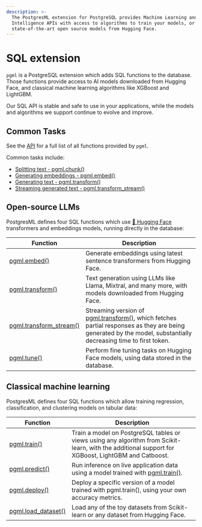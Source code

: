 ```yaml
---
description: >-
  The PostgresML extension for PostgreSQL provides Machine Learning and Artificial
  Intelligence APIs with access to algorithms to train your models, or download
  state-of-the-art open source models from Hugging Face.
---
```


# SQL extension

`pgml` is a PostgreSQL extension which adds SQL functions to the database. Those functions provide access to AI models downloaded from Hugging Face, and classical machine learning algorithms like XGBoost and LightGBM.

Our SQL API is stable and safe to use in your applications, while the models and algorithms we support continue to evolve and improve.

## Common Tasks

See the [API](api/) for a full list of all functions provided by `pgml`.

Common tasks include:
- [Splitting text - pgml.chunk()](api/pgml.chunk)
- [Generating embeddings - pgml.embed()](api/pgml.embed)
- [Generating text - pgml.transform()](api/pgml.transform/text-generation)
- [Streaming generated text - pgml.transform_stream()](api/pgml.transform_stream)

## Open-source LLMs

PostgresML defines four SQL functions which use [🤗 Hugging Face](https://huggingface.co/transformers) transformers and embeddings models, running directly in the database:

| Function | Description |
|---------------|-------------|
| [pgml.embed()](api/pgml.embed) | Generate embeddings using latest sentence transformers from Hugging Face. |
| [pgml.transform()](api/pgml.transform/) | Text generation using LLMs like Llama, Mixtral, and many more, with models downloaded from Hugging Face. |
| [pgml.transform_stream()](api/pgml.transform_stream) | Streaming version of [pgml.transform()](api/pgml.transform/), which fetches partial responses as they are being generated by the model, substantially decreasing time to first token. |
| [pgml.tune()](api/pgml.tune) | Perform fine tuning tasks on Hugging Face models, using data stored in the database. | 

## Classical machine learning

PostgresML defines four SQL functions which allow training regression, classification, and clustering models on tabular data:

| Function | Description |
|---------------|-------------|
| [pgml.train()](api/pgml.train/) | Train a model on PostgreSQL tables or views using any algorithm from Scikit-learn, with the additional support for XGBoost, LightGBM and Catboost. |
| [pgml.predict()](api/pgml.predict/) | Run inference on live application data using a model trained with [pgml.train()](pgml.train/). |
| [pgml.deploy()](api/pgml.deploy) | Deploy a specific version of a model trained with pgml.train(), using your own accuracy metrics. |
| [pgml.load_dataset()](api/pgml.load_dataset) | Load any of the toy datasets from Scikit-learn or any dataset from Hugging Face. |
